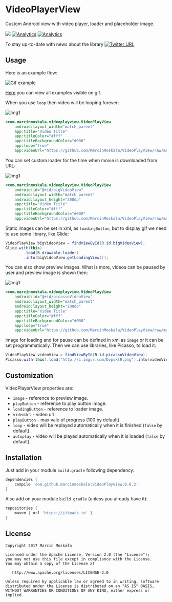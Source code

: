 # VideoPlayerView

Custom Android view with video player, loader and placeholder image.

[![](https://jitpack.io/v/marcinmoskala/VideoPlayView.svg)](https://jitpack.io/#liemvo/VideoPlayView)
[![Analytics](https://ga-beacon.appspot.com/UA-92159206-4/main-page?pixel)](https://github.com/liemvo/VideoPlayView)
[![Analytics](https://ga-beacon.appspot.com/UA-92159206-7/main-page?pixel)](https://github.com/liemvo/VideoPlayView)


To stay up-to-date with news about the library [![Twitter URL](https://img.shields.io/twitter/url/https/twitter.com/fold_left.svg?style=social&label=Follow%20%40marcinmoskala)](https://twitter.com/marcinmoskala?ref_src=twsrc%5Etfw)

## Usage

Here is an example flow:

![Gif example](art/flow.gif)

[Here](https://github.com/MarcinMoskala/VideoPlayView/blob/master/app/src/main/res/layout/activity_sample.xml) you can view all examples visible on gif.

When you use `loop` then video will be looping forever:

![Img1](art/loop.gif)

```xml
<com.marcinmoskala.videoplayview.VideoPlayView
    android:layout_width="match_parent"
    app:title="Video Title"
    app:titleColor="#fff"
    app:titleBackgroundColor="#000"
    app:loop="true"
    app:videoUrl="https://github.com/MarcinMoskala/VideoPlayView/raw/master/videos/cat1.mp4" />
```

You can set custom loader for the time when movie is downloaded from URL:

![Img1](art/loading.gif)

```xml
<com.marcinmoskala.videoplayview.VideoPlayView
    android:id="@+id/bigVideoView"
    android:layout_width="match_parent"
    android:layout_height="200dp"
    app:title="Video Title"
    app:titleColor="#fff"
    app:titleBackgroundColor="#000"
    app:videoUrl="https://github.com/MarcinMoskala/VideoPlayView/raw/master/videos/gdg.mp4" />
```

Static images can be set in xml, as `loadingButton`, but to display gif we need to use some library, like Glide:

```java
VideoPlayView bigVideoView = findViewById(R.id.bigVideoView);
Glide.with(this)
        .load(R.drawable.loader)
        .into(bigVideoView.getLoadingView());
```

You can also show preview images. What is more, videos can be paused by user and preview image is shown then:

![Img1](art/pause.gif)

```xml
<com.marcinmoskala.videoplayview.VideoPlayView
    android:id="@+id/picassoVideoView"
    android:layout_width="match_parent"
    android:layout_height="200dp"
    app:title="Video Title"
    app:titleColor="#fff"
    app:titleBackgroundColor="#000"
    app:loop="true"
    app:videoUrl="https://github.com/MarcinMoskala/VideoPlayView/raw/master/videos/cat1.mp4" />
```

Image for loading and for pause can be defined in xml as `image` or it can be set programmatically. Then we can use libraries, like Picasso, to load it:

```java
VideoPlayView videoView = findViewById(R.id.picassoVideoView);
Picasso.with(this).load("http://i.imgur.com/DvpvklR.png").into(videoView.getImageView());
```

## Customization

VideoPlayerView properties are:
* `image` - reference to preview image.
* `playButton` - reference to play button image.
* `loadingButton` - reference to loader image.
* `videoUrl` - video url.
* `playButton` - max vale of progress (100 by default).
* `loop` - video will be replayed automatically when it is finished (`false` by default).
* `autoplay` - video will be played automatically when it is loaded (`false` by default).

## Installation

Just add in your module `build.gradle` following dependency:

```groovy
dependencies {
    compile 'com.github.marcinmoskala:VideoPlayView:0.0.2'
}
```

Also add on your module `build.gradle` (unless you already have it):

```groovy
repositories {
    maven { url 'https://jitpack.io' }
}
```

License
-------

    Copyright 2017 Marcin Moskała

    Licensed under the Apache License, Version 2.0 (the "License");
    you may not use this file except in compliance with the License.
    You may obtain a copy of the License at

       http://www.apache.org/licenses/LICENSE-2.0

    Unless required by applicable law or agreed to in writing, software
    distributed under the License is distributed on an "AS IS" BASIS,
    WITHOUT WARRANTIES OR CONDITIONS OF ANY KIND, either express or implied.
